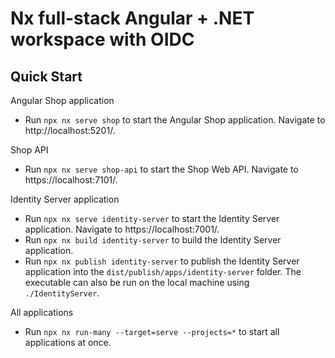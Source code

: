 
# Nx full-stack Angular + .NET workspace with OIDC

## Quick Start

Angular Shop application

- Run `npx nx serve shop` to start the Angular Shop application. Navigate to http://localhost:5201/.

Shop API

- Run `npx nx serve shop-api` to start the Shop Web API. Navigate to https://localhost:7101/.

Identity Server application

- Run `npx nx serve identity-server` to start the Identity Server application. Navigate to https://localhost:7001/.
- Run `npx nx build identity-server` to build the Identity Server application.
- Run `npx nx publish identity-server` to publish the Identity Server application into the `dist/publish/apps/identity-server` folder. The executable can also be run on the local machine using `./IdentityServer`.

All applications

- Run `npx nx run-many --target=serve --projects=*` to start all applications at once.
